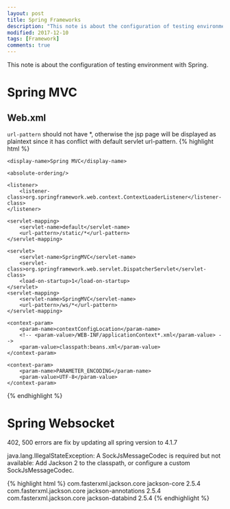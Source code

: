 ```yaml
---
layout: post
title: Spring Frameworks
description: "This note is about the configuration of testing environment with Spring."
modified: 2017-12-10
tags: [Framework]
comments: true
---
```


This note is about the configuration of testing environment with Spring.

<div class="social-share" data-initialized="true">
    <a href="#" class="social-share-icon icon-weibo"></a>
    <a href="#" class="social-share-icon icon-qq"></a>
    <a href="#" class="social-share-icon icon-wechat"></a>
</div>
<link rel="stylesheet" href="https://resource.chun.no/sharejs/css/share.min.css">
<script src="https://resource.chun.no/sharejs/js/social-share.min.js"></script>

# Spring MVC

## Web.xml

``url-pattern`` should not have *, otherwise the jsp page will be displayed as plaintext since it has conflict with default servlet url-pattern.
{% highlight html %}
<?xml version="1.0" encoding="UTF-8"?>
<web-app xmlns="http://xmlns.jcp.org/xml/ns/javaee"
         xmlns:xsi="http://www.w3.org/2001/XMLSchema-instance"
         xsi:schemaLocation="http://xmlns.jcp.org/xml/ns/javaee
            http://xmlns.jcp.org/xml/ns/javaee/web-app_3_1.xsd"
         version="3.1">

    <display-name>Spring MVC</display-name>

    <absolute-ordering/>

    <listener>
        <listener-class>org.springframework.web.context.ContextLoaderListener</listener-class>
    </listener>

    <servlet-mapping>
        <servlet-name>default</servlet-name>
        <url-pattern>/static/*</url-pattern>
    </servlet-mapping>

    <servlet>
        <servlet-name>SpringMVC</servlet-name>
        <servlet-class>org.springframework.web.servlet.DispatcherServlet</servlet-class>
        <load-on-startup>1</load-on-startup>
    </servlet>
    <servlet-mapping>
        <servlet-name>SpringMVC</servlet-name>
        <url-pattern>/ws/*</url-pattern>
    </servlet-mapping>

    <context-param>
        <param-name>contextConfigLocation</param-name>
        <!-- <param-value>/WEB-INF/applicationContext*.xml</param-value> -->
        <param-value>classpath:beans.xml</param-value>
    </context-param>

    <context-param>
        <param-name>PARAMETER_ENCODING</param-name>
        <param-value>UTF-8</param-value>
    </context-param>


</web-app>
{% endhighlight %}


# Spring Websocket

402, 500 errors are fix by updating all spring version to 4.1.7

java.lang.IllegalStateException: A SockJsMessageCodec is required but not available: Add Jackson 2 to the classpath, or configure a custom SockJsMessageCodec.

{% highlight html %}
<dependency>
    <groupId>com.fasterxml.jackson.core</groupId>
    <artifactId>jackson-core</artifactId>
    <version>2.5.4</version>
</dependency>
<dependency>
    <groupId>com.fasterxml.jackson.core</groupId>
    <artifactId>jackson-annotations</artifactId>
    <version>2.5.4</version>
</dependency>
<dependency>
    <groupId>com.fasterxml.jackson.core</groupId>
    <artifactId>jackson-databind</artifactId>
    <version>2.5.4</version>
</dependency>
{% endhighlight %}